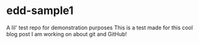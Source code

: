 # edd-sample1
A lil' test repo for demonstration purposes
This is a test made for this cool blog post I am working on about git and GitHub!
